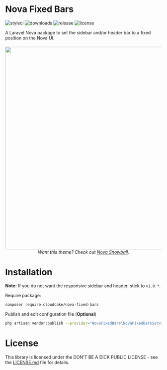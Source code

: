 # Nova Fixed Bars
![styleci](https://github.styleci.io/repos/179893173/shield?branch=master&style=flat-square)
![downloads](https://img.shields.io/packagist/dt/stephenlake/nova-fixed-bars.svg?style=flat-square)
![release](https://img.shields.io/github/release/stephenlake/nova-fixed-bars.svg?style=flat-square)
![license](https://img.shields.io/badge/license-DBADPL-blue.svg?style=flat-square)

A Laravel Nova package to set the sidebar and/or header bar to a fixed position on the Nova UI.

<h6 align="center">
  <img src="https://i.imgur.com/VlfiVB0.gif" width="650">
  <br>
  Want this theme? Check out <a href="https://github.com/cloudcake/nova-snowball">Nova Snowball</a>.
</h6>

# Installation

**Note:** If you do not want the responsive sidebar and header, stick to `v1.0.*`.

Require package:
```bash
composer require cloudcake/nova-fixed-bars
```

Publish and edit configuration file (**Optional**)
```bash
php artisan vendor:publish --provider="NovaFixedBars\NovaFixedBarsServiceProvider" --tag="config"
```

# License
This library is licensed under the DON'T BE A DICK PUBLIC LICENSE - see the [LICENSE.md](LICENSE.md) file for details.
